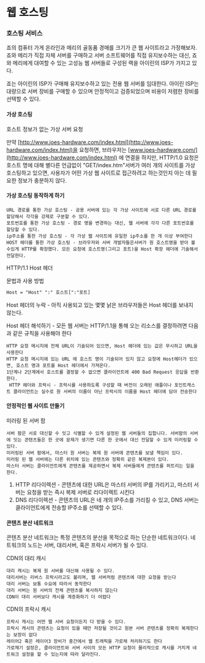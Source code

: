 # 웹 호스팅

### 호스팅 서비스

죠의 컴퓨터 가게 온라인과 메리의 골동품 경매를 크기가 큰 웹 사이트라고 가정해보자. 죠와 메리가 직접 자체 서버를 구매하고 서버 소프트웨어를 직접 유지보수하는 대신, 죠와 메리에게 대여할 수 있는 고성능 웹 서버들로 구성된 랙을 아이린의 ISP가 가지고 있다.

&#x20;죠는 아이린의 ISP가 구매해 유지보수하고 있는 전용 웹 서버를 임대한다. 아이린 ISP는 대량으로 서버 장비를 구매할 수 있으며 안정적이고 검증되었으며 비용이 저렴한 장비를 선택할 수 있다.

#### 가상  호스팅

호스트 정보가 없는 가상 서버 요청&#x20;

만약 [http://www.joes-hardware.com/index.html](http://www.joes-hardware.com/index.html)을 요청하면, 브라우저는 [www.joes-hardware.com/](http://www.joes-hardware.com/index.html) 에 연결을 하지만, HTTP/1.0 요청은 호스트 명에 대해 별다른 언급없이 "GET/index.htm"서버가 여러 개의 사이트를 가상 호스팅하고 있으면, 사용자가 어떤 가상 웹 사이트로 접근하려고 하는것인지 아는 데 필요한 정보가 충분하지 않다.

#### 가상 호스팅 동작하게 하기

```
URL 경로를 통한 가상 호스팅 - 공용 서버에 있는 각 가상 사이트에 서로 다른 URL 경로를 할당해서 각각을 강제로 구분할 수 있다.
포트번호를 통한 가상 호스팅 - 경로 명을 변경하는 대신, 웹 서버에 각각 다른 포트번호를 할당할 수 있다.
ip주소를 통한 가상 호스팅 - 각 가상 웹 사이트에 유일한 ip주소를 한 개 이상 부여한다
HOST 헤더를 통한 가상 호스팅 - 브라우저와 서버 개발자들은서버가 원 호스트명을 받아 볼수있게 HTTP를 확장했다. 모든 요청에 호스트명(그리고 포트)을 Host 확장 헤더에 기술해서 전달한다.
```

HTTP/1.1 Host 헤더

문법과 사용 방법

```xml
Host = "Host" ":" 호스트[":"포트]
```

Host 헤더의 누락 - 아직 사용되고 있는 몇몇 낡은 브라우저들은 Host 헤더를 보내지 않는다.

Host 헤더 해석하기 - 모든 웹 서버는 HTTP/1.1을 통해 오는 리소스를 결정하려면 다음과 같은 규칙을 사용해야 한다

```
HTTP 요청 메시지에 전체 URL이 기술되어 있으면, Host 헤더에 있는 값은 무시하고 URL을 사용한다
HTTP 요청 메시지에 있는 URL 에 호스트 명이 기술되어 있지 않고 요청에 Host헤더가 있으면, 호스트 명과 포트를 Host 헤더에서 가져온다.
1단계나 2단계에서 호스트를 결정할 수 없으면 클라이언트에 400 Bad Request 응답을 반환한다.
 HTTP 헤더와 프락시 - 프락시를 사용하도록 구성할 때 버전이 오래된 애플이나 포인트캐스트 클라이언트는 실수로 원 서버의 이름이 아닌 프락시의 이름을 Host 헤더에 담아 전송한다
```

#### &#x20;안정적인 웹 사이트 만들기&#x20;

미러링 된 서버 팜

```
서버 팜은 서로 대신할 수 잇고 식별할 수 있게 설정된 웹 서버들의 집합니다. 서버팜의 서버에 잇는 콘텐츠들은 한 곳에 문제가 생기면 다른 한 곳에서 대신 전달할 수 있게 미러링할 수 있다. 
미러링된 서버 팜에서, 마스터 원 서버는 복제 원 서버에 콘텐츠를 보낼 책임이 있다. 
미러링 된 웹 서버에는 다른 위치에 있는 콘텐츠와 정확히 같은 복제본이 있다. 
마스터 서버는 클라이언트에게 콘텐츠를 제공하면서 복제 서버들에게 콘텐츠를 퍼트리는 일을 한다.
```

1. HTTP 리다이렉션 - 콘텐츠에 대한 URL은 마스터 서버의 IP를 가리키고, 마스터 서버는 요청을 받는 즉시 복제 서버로 리다이렉트 시킨다
2. DNS 리다이렉션 - 콘텐츠의 URL은 네 개의 IP주소를 가리킬 수 있고, DNS 서버는 클라이언트에게 전송할 IP주소를 선택할 수 있다.

#### &#x20;콘텐츠 분산 네트워크

콘텐츠 분산 네트워크는 특정 콘텐츠의 분산을 목적으로 하는 단순한 네트워크이다. 네트워크의 노드는 서버, 대리서버, 혹은 프락시 서버가 될 수 있다.

CDN의 대리 캐시

```
대리 캐시는 복제 원 서버를 대신해 사용될 수 있다.
대리서버는 리버스 프락시라고도 불리며, 웹 서버처럼 콘텐츠에 대한 요청을 받는다
대리 서버는 보통 수요에 따라서 동작한다
대리 서버는 원 서버의 전체 콘텐츠를 복사하지 않는다
CDN이 대리 서버보다 캐시를 계층화하기 더 어렵다 
```

CDN의 프락시 캐시

```
프락시 캐시는 어떤 웹 서버 요청이든지 다 받을 수 있다.
프락시 캐시의 콘텐츠는 요청이 있을 때만 저장될 것이고 원본 서버 콘텐츠를 정확히 복제한다는 보장이 없다
레이어2 혹은 레이어3 장비가 중간에서 웹 트래픽을 가로채 처리하기도 한다
가로채기 설정은, 클라이언트와 서버 사이의 모든 HTTP 요청이 물리적으로 캐시를 거치게 네트워크 설정을 할 수 있는지에 따라 달라진다.
```
